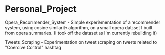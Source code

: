 # Personal_Project

Opera_Recommender_System - 
Simple experiementation of a recommender system, using cosine similarity algorithm, on a small opera dataset I built from opera summaries. (I took off the dataset as I'm currently rebuilding it)

Tweets_Scraping - 
Experimentation on tweet scraping on tweets related to "Coercive Control" hashtag 
